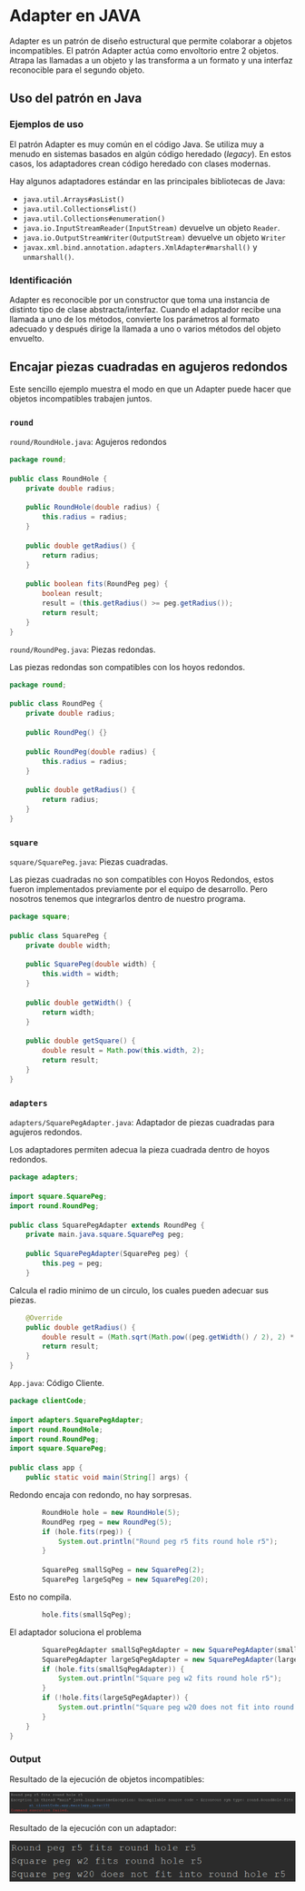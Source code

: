 # Adapter en JAVA

Adapter es un patrón de diseño estructural que permite colaborar a objetos incompatibles. El patrón Adapter actúa como envoltorio entre 2 objetos. Atrapa las llamadas a un objeto y las transforma a un formato y una interfaz reconocible para el segundo objeto.

## Uso del patrón en Java

### Ejemplos de uso

El patrón Adapter es muy común en el código Java. Se utiliza muy a menudo en sistemas basados en algún código heredado (*legacy*). En estos casos, los adaptadores crean código heredado con clases modernas.

Hay algunos adaptadores estándar en las principales bibliotecas de Java:

- `java.util.Arrays#asList()`
- `java.util.Collections#list()`
- `java.util.Collections#enumeration()`
- `java.io.InputStreamReader(InputStream)` devuelve un objeto `Reader`.
- `java.io.OutputStreamWriter(OutputStream)` devuelve un objeto `Writer`
- `javax.xml.bind.annotation.adapters.XmlAdapter#marshall()` y `unmarshall()`.

### Identificación

Adapter es reconocible por un constructor que toma una instancia de distinto tipo de clase abstracta/interfaz. Cuando el adaptador recibe una llamada a uno de los métodos, convierte los parámetros al formato adecuado y después dirige la llamada a uno o varios métodos del objeto envuelto.

## Encajar piezas cuadradas en agujeros redondos

Este sencillo ejemplo muestra el modo en que un Adapter puede hacer que objetos incompatibles trabajen juntos.

### `round`

`round/RoundHole.java`: Agujeros redondos

```java
package round;

public class RoundHole {
    private double radius;

    public RoundHole(double radius) {
        this.radius = radius;
    }

    public double getRadius() {
        return radius;
    }

    public boolean fits(RoundPeg peg) {
        boolean result;
        result = (this.getRadius() >= peg.getRadius());
        return result;
    }
}
```

`round/RoundPeg.java`: Piezas redondas.

Las piezas redondas son compatibles con los hoyos redondos.

```java
package round;

public class RoundPeg {
    private double radius;

    public RoundPeg() {}
    
    public RoundPeg(double radius) {
        this.radius = radius;
    }

    public double getRadius() {
        return radius;
    }
}
```

### `square`

`square/SquarePeg.java`: Piezas cuadradas.

Las piezas cuadradas no son compatibles con Hoyos Redondos, estos fueron implementados previamente por el equipo de desarrollo. Pero nosotros tenemos que integrarlos dentro de nuestro programa.

```java
package square;

public class SquarePeg {
    private double width;

    public SquarePeg(double width) {
        this.width = width;
    }

    public double getWidth() {
        return width;
    }

    public double getSquare() {
        double result = Math.pow(this.width, 2);
        return result;
    }
}
```

### `adapters`

`adapters/SquarePegAdapter.java`: Adaptador de piezas cuadradas para agujeros redondos.

Los adaptadores permiten adecua la pieza cuadrada dentro de hoyos redondos.

```java
package adapters;

import square.SquarePeg;
import round.RoundPeg;

public class SquarePegAdapter extends RoundPeg {
    private main.java.square.SquarePeg peg;

    public SquarePegAdapter(SquarePeg peg) {
        this.peg = peg;
    }
```

Calcula el radio minimo de un circulo, los cuales pueden adecuar sus piezas.

```java
    @Override
    public double getRadius() {
        double result = (Math.sqrt(Math.pow((peg.getWidth() / 2), 2) * 2));
        return result;
    }
}
```

`App.java`: Código Cliente.

```java
package clientCode;

import adapters.SquarePegAdapter;
import round.RoundHole;
import round.RoundPeg;
import square.SquarePeg;

public class app {
    public static void main(String[] args) {
```

Redondo encaja con redondo, no hay sorpresas.

```java
        RoundHole hole = new RoundHole(5);
        RoundPeg rpeg = new RoundPeg(5);
        if (hole.fits(rpeg)) {
            System.out.println("Round peg r5 fits round hole r5");
        }

        SquarePeg smallSqPeg = new SquarePeg(2);
        SquarePeg largeSqPeg = new SquarePeg(20);
```

Esto no compila.

```java
        hole.fits(smallSqPeg); 
```

El adaptador soluciona el problema

```java
        SquarePegAdapter smallSqPegAdapter = new SquarePegAdapter(smallSqPeg);
        SquarePegAdapter largeSqPegAdapter = new SquarePegAdapter(largeSqPeg);
        if (hole.fits(smallSqPegAdapter)) {
            System.out.println("Square peg w2 fits round hole r5");
        }
        if (!hole.fits(largeSqPegAdapter)) {
            System.out.println("Square peg w20 does not fit into round hole r5");
        }
    }
}
```

### Output

Resultado de la ejecución de objetos incompatibles:

![out](../../../Z-IMG/adapter-8.png)

Resultado de la ejecución con un adaptador:

![out](../../../Z-IMG/adapter-9.png)
